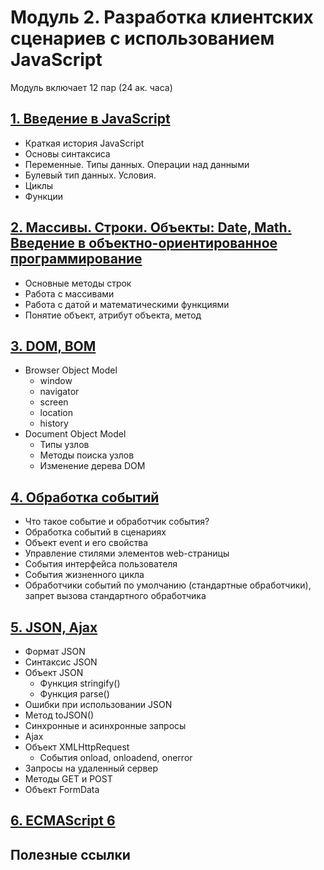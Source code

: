 # Модуль 2. Разработка клиентских сценариев с использованием JavaScript

Модуль включает 12 пар (24 ак. часа)

## [1. Введение в JavaScript](lesson01)

* Краткая история JavaScript
* Основы синтаксиса
* Переменные. Типы данных. Операции над данными
* Булевый тип данных. Условия.
* Циклы
* Функции

## [2. Массивы. Строки. Объекты: Date, Math. Введение в объектно-ориентированное программирование](lesson02)

* Основные методы строк
* Работа с массивами
* Работа с датой и математическими функциями
* Понятие объект, атрибут объекта, метод

## [3. DOM, BOM](lesson03)

* Browser Object Model
  * window
  * navigator
  * screen
  * location
  * history
* Document Object Model
  * Типы узлов
  * Методы поиска узлов
  * Изменение дерева DOM
  
## [4. Обработка событий](lesson04)

* Что такое событие и обработчик события?
* Обработка событий в сценариях
* Объект event и его свойства
* Управление стилями элементов web-страницы
* События интерфейса пользователя
* События жизненного цикла
* Обработчики событий по умолчанию (стандартные обработчики), запрет вызова стандартного обработчика

## [5. JSON, Ajax](lesson05)

* Формат JSON
* Синтаксис JSON
* Объект JSON
  * Функция stringify()
  * Функция parse()
* Ошибки при использовании JSON
* Метод toJSON()
* Синхронные и асинхронные запросы
* Ajax
* Объект XMLHttpRequest
  * События onload, onloadend, onerror
* Запросы на удаленный сервер
* Методы GET и POST
* Объект FormData

## [6. ECMAScript 6](lesson06)

## Полезные ссылки
